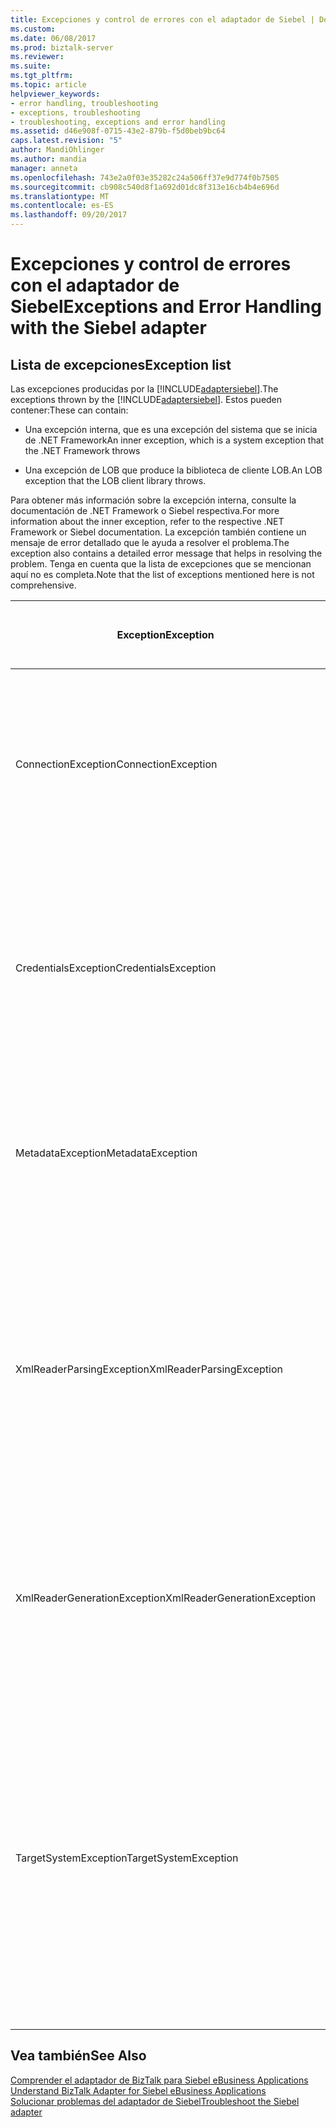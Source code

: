 ```yaml
---
title: Excepciones y control de errores con el adaptador de Siebel | Documentos de Microsoft
ms.custom: 
ms.date: 06/08/2017
ms.prod: biztalk-server
ms.reviewer: 
ms.suite: 
ms.tgt_pltfrm: 
ms.topic: article
helpviewer_keywords:
- error handling, troubleshooting
- exceptions, troubleshooting
- troubleshooting, exceptions and error handling
ms.assetid: d46e908f-0715-43e2-879b-f5d0beb9bc64
caps.latest.revision: "5"
author: MandiOhlinger
ms.author: mandia
manager: anneta
ms.openlocfilehash: 743e2a0f03e35282c24a506ff37e9d774f0b7505
ms.sourcegitcommit: cb908c540d8f1a692d01dc8f313e16cb4b4e696d
ms.translationtype: MT
ms.contentlocale: es-ES
ms.lasthandoff: 09/20/2017
---
```

# <a name="exceptions-and-error-handling-with-the-siebel-adapter"></a><span data-ttu-id="27c6c-102">Excepciones y control de errores con el adaptador de Siebel</span><span class="sxs-lookup"><span data-stu-id="27c6c-102">Exceptions and Error Handling with the Siebel adapter</span></span>
## <a name="exception-list"></a><span data-ttu-id="27c6c-103">Lista de excepciones</span><span class="sxs-lookup"><span data-stu-id="27c6c-103">Exception list</span></span>
<span data-ttu-id="27c6c-104">Las excepciones producidas por la [!INCLUDE[adaptersiebel](../../includes/adaptersiebel-md.md)].</span><span class="sxs-lookup"><span data-stu-id="27c6c-104">The exceptions thrown by the [!INCLUDE[adaptersiebel](../../includes/adaptersiebel-md.md)].</span></span> <span data-ttu-id="27c6c-105">Estos pueden contener:</span><span class="sxs-lookup"><span data-stu-id="27c6c-105">These can contain:</span></span>  
  
-   <span data-ttu-id="27c6c-106">Una excepción interna, que es una excepción del sistema que se inicia de .NET Framework</span><span class="sxs-lookup"><span data-stu-id="27c6c-106">An inner exception, which is a system exception that the .NET Framework throws</span></span>  
  
-   <span data-ttu-id="27c6c-107">Una excepción de LOB que produce la biblioteca de cliente LOB.</span><span class="sxs-lookup"><span data-stu-id="27c6c-107">An LOB exception that the LOB client library throws.</span></span>  
  
 <span data-ttu-id="27c6c-108">Para obtener más información sobre la excepción interna, consulte la documentación de .NET Framework o Siebel respectiva.</span><span class="sxs-lookup"><span data-stu-id="27c6c-108">For more information about the inner exception, refer to the respective .NET Framework or Siebel documentation.</span></span> <span data-ttu-id="27c6c-109">La excepción también contiene un mensaje de error detallado que le ayuda a resolver el problema.</span><span class="sxs-lookup"><span data-stu-id="27c6c-109">The exception also contains a detailed error message that helps in resolving the problem.</span></span> <span data-ttu-id="27c6c-110">Tenga en cuenta que la lista de excepciones que se mencionan aquí no es completa.</span><span class="sxs-lookup"><span data-stu-id="27c6c-110">Note that the list of exceptions mentioned here is not comprehensive.</span></span>  
  
|<span data-ttu-id="27c6c-111">Exception</span><span class="sxs-lookup"><span data-stu-id="27c6c-111">Exception</span></span>|<span data-ttu-id="27c6c-112">Descripción de la posible causa/Error</span><span class="sxs-lookup"><span data-stu-id="27c6c-112">Possible Cause/Error Description</span></span>|  
|---------------|---------------------------------------|  
|<span data-ttu-id="27c6c-113">ConnectionException</span><span class="sxs-lookup"><span data-stu-id="27c6c-113">ConnectionException</span></span>|<span data-ttu-id="27c6c-114">El adaptador produce esta excepción si no ha podido establecer una conexión o cerrar una conexión existente a un sistema Siebel.</span><span class="sxs-lookup"><span data-stu-id="27c6c-114">The adapter throws this exception if it is unable to establish a connection or close an existing connection to a Siebel system.</span></span>|  
|<span data-ttu-id="27c6c-115">CredentialsException</span><span class="sxs-lookup"><span data-stu-id="27c6c-115">CredentialsException</span></span>|<span data-ttu-id="27c6c-116">El adaptador produce esta excepción si el cliente del adaptador no especifica un nombre de usuario o contraseña para conectarse a un sistema Siebel.</span><span class="sxs-lookup"><span data-stu-id="27c6c-116">The adapter throws this exception if the adapter client does not specify a user name or password to connect to a Siebel system.</span></span>|  
|<span data-ttu-id="27c6c-117">MetadataException</span><span class="sxs-lookup"><span data-stu-id="27c6c-117">MetadataException</span></span>|<span data-ttu-id="27c6c-118">El adaptador produce esta excepción si se produce un error al recuperar los metadatos de artefactos de Siebel.</span><span class="sxs-lookup"><span data-stu-id="27c6c-118">The adapter throws this exception if it fails to retrieve metadata for Siebel artifacts.</span></span>|  
|<span data-ttu-id="27c6c-119">XmlReaderParsingException</span><span class="sxs-lookup"><span data-stu-id="27c6c-119">XmlReaderParsingException</span></span>|<span data-ttu-id="27c6c-120">El adaptador produce esta excepción si la información de entrada proporcionada por los clientes de adaptador para invocar una operación en el sistema Siebel, está incompleta o incorrecta.</span><span class="sxs-lookup"><span data-stu-id="27c6c-120">The adapter throws this exception if the input information provided by the adapter clients to invoke an operation in the Siebel system, is either incomplete or incorrect.</span></span>|  
|<span data-ttu-id="27c6c-121">XmlReaderGenerationException</span><span class="sxs-lookup"><span data-stu-id="27c6c-121">XmlReaderGenerationException</span></span>|<span data-ttu-id="27c6c-122">El adaptador produce esta excepción si no es capaz de generar una salida para una operación que se ejecuta en un sistema Siebel.</span><span class="sxs-lookup"><span data-stu-id="27c6c-122">The adapter throws this exception if it is unable to generate output for an operation executed in a Siebel system.</span></span>|  
|<span data-ttu-id="27c6c-123">TargetSystemException</span><span class="sxs-lookup"><span data-stu-id="27c6c-123">TargetSystemException</span></span>|<span data-ttu-id="27c6c-124">El adaptador produce esta excepción si la API de COM de Siebel, que el adaptador utiliza para comunicarse con el sistema de Siebel, se producirá una excepción.</span><span class="sxs-lookup"><span data-stu-id="27c6c-124">The adapter throws this exception if the Siebel COM API, which the adapter uses to interface with the Siebel system, throws an exception.</span></span> <span data-ttu-id="27c6c-125">La excepción interna contiene la excepción producida por la API de COM de Siebel.</span><span class="sxs-lookup"><span data-stu-id="27c6c-125">The inner exception contains the exception thrown by the Siebel COM API.</span></span>|  
  
## <a name="see-also"></a><span data-ttu-id="27c6c-126">Vea también</span><span class="sxs-lookup"><span data-stu-id="27c6c-126">See Also</span></span>  
 <span data-ttu-id="27c6c-127">[Comprender el adaptador de BizTalk para Siebel eBusiness Applications](../../adapters-and-accelerators/adapter-siebel/understand-biztalk-adapter-for-siebel-ebusiness-applications.md) </span><span class="sxs-lookup"><span data-stu-id="27c6c-127">[Understand BizTalk Adapter for Siebel eBusiness Applications](../../adapters-and-accelerators/adapter-siebel/understand-biztalk-adapter-for-siebel-ebusiness-applications.md) </span></span>  
[<span data-ttu-id="27c6c-128">Solucionar problemas del adaptador de Siebel</span><span class="sxs-lookup"><span data-stu-id="27c6c-128">Troubleshoot the Siebel adapter</span></span>](../../adapters-and-accelerators/adapter-siebel/troubleshoot-the-siebel-adapter.md)